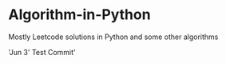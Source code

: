 # Algorithm-in-Python
Mostly Leetcode solutions in Python
and some other algorithms

'Jun 3' Test Commit'
